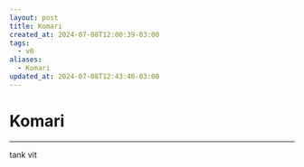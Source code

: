 ```yaml
---
layout: post
title: Komari
created_at: 2024-07-08T12:00:39-03:00
tags:
  - v0
aliases:
  - Komari
updated_at: 2024-07-08T12:43:46-03:00
---
```

# Komari
---

tank vit